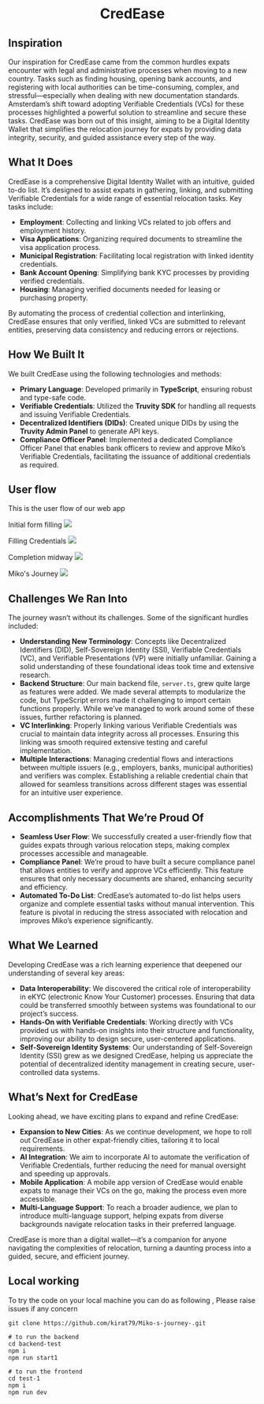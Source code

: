<h1><center> CredEase </h1>

## Inspiration

Our inspiration for CredEase came from the common hurdles expats encounter with legal and administrative processes when moving to a new country. Tasks such as finding housing, opening bank accounts, and registering with local authorities can be time-consuming, complex, and stressful—especially when dealing with new documentation standards. Amsterdam’s shift toward adopting Verifiable Credentials (VCs) for these processes highlighted a powerful solution to streamline and secure these tasks. CredEase was born out of this insight, aiming to be a Digital Identity Wallet that simplifies the relocation journey for expats by providing data integrity, security, and guided assistance every step of the way.

## What It Does

CredEase is a comprehensive Digital Identity Wallet with an intuitive, guided to-do list. It’s designed to assist expats in gathering, linking, and submitting Verifiable Credentials for a wide range of essential relocation tasks. Key tasks include:

- **Employment**: Collecting and linking VCs related to job offers and employment history.
- **Visa Applications**: Organizing required documents to streamline the visa application process.
- **Municipal Registration**: Facilitating local registration with linked identity credentials.
- **Bank Account Opening**: Simplifying bank KYC processes by providing verified credentials.
- **Housing**: Managing verified documents needed for leasing or purchasing property.

By automating the process of credential collection and interlinking, CredEase ensures that only verified, linked VCs are submitted to relevant entities, preserving data consistency and reducing errors or rejections.

## How We Built It

We built CredEase using the following technologies and methods:

- **Primary Language**: Developed primarily in **TypeScript**, ensuring robust and type-safe code.
- **Verifiable Credentials**: Utilized the **Truvity SDK** for handling all requests and issuing Verifiable Credentials.
- **Decentralized Identifiers (DIDs)**: Created unique DIDs by using the **Truvity Admin Panel** to generate API keys.
- **Compliance Officer Panel**: Implemented a dedicated Compliance Officer Panel that enables bank officers to review and approve Miko’s Verifiable Credentials, facilitating the issuance of additional credentials as required.

## User flow

This is the user flow of our web app

Initial form filling
<img src= "./images/1.png"></img>

Filling Credentials
<img src= "./images/2.png"></img>

Completion midway
<img src= "./images/3.png"></img>

Miko's Journey
<img src= "./images/4.png"></img>

## Challenges We Ran Into

The journey wasn’t without its challenges. Some of the significant hurdles included:

- **Understanding New Terminology**: Concepts like Decentralized Identifiers (DID), Self-Sovereign Identity (SSI), Verifiable Credentials (VC), and Verifiable Presentations (VP) were initially unfamiliar. Gaining a solid understanding of these foundational ideas took time and extensive research.
- **Backend Structure**: Our main backend file, `server.ts`, grew quite large as features were added. We made several attempts to modularize the code, but TypeScript errors made it challenging to import certain functions properly. While we’ve managed to work around some of these issues, further refactoring is planned.
- **VC Interlinking**: Properly linking various Verifiable Credentials was crucial to maintain data integrity across all processes. Ensuring this linking was smooth required extensive testing and careful implementation.
- **Multiple Interactions**: Managing credential flows and interactions between multiple issuers (e.g., employers, banks, municipal authorities) and verifiers was complex. Establishing a reliable credential chain that allowed for seamless transitions across different stages was essential for an intuitive user experience.

## Accomplishments That We’re Proud Of

- **Seamless User Flow**: We successfully created a user-friendly flow that guides expats through various relocation steps, making complex processes accessible and manageable.
- **Compliance Panel**: We’re proud to have built a secure compliance panel that allows entities to verify and approve VCs efficiently. This feature ensures that only necessary documents are shared, enhancing security and efficiency.
- **Automated To-Do List**: CredEase’s automated to-do list helps users organize and complete essential tasks without manual intervention. This feature is pivotal in reducing the stress associated with relocation and improves Miko’s experience significantly.

## What We Learned

Developing CredEase was a rich learning experience that deepened our understanding of several key areas:

- **Data Interoperability**: We discovered the critical role of interoperability in eKYC (electronic Know Your Customer) processes. Ensuring that data could be transferred smoothly between systems was foundational to our project’s success.
- **Hands-On with Verifiable Credentials**: Working directly with VCs provided us with hands-on insights into their structure and functionality, improving our ability to design secure, user-centered applications.
- **Self-Sovereign Identity Systems**: Our understanding of Self-Sovereign Identity (SSI) grew as we designed CredEase, helping us appreciate the potential of decentralized identity management in creating secure, user-controlled data systems.

## What’s Next for CredEase

Looking ahead, we have exciting plans to expand and refine CredEase:

- **Expansion to New Cities**: As we continue development, we hope to roll out CredEase in other expat-friendly cities, tailoring it to local requirements.
- **AI Integration**: We aim to incorporate AI to automate the verification of Verifiable Credentials, further reducing the need for manual oversight and speeding up approvals.
- **Mobile Application**: A mobile app version of CredEase would enable expats to manage their VCs on the go, making the process even more accessible.
- **Multi-Language Support**: To reach a broader audience, we plan to introduce multi-language support, helping expats from diverse backgrounds navigate relocation tasks in their preferred language.

CredEase is more than a digital wallet—it’s a companion for anyone navigating the complexities of relocation, turning a daunting process into a guided, secure, and efficient journey.

## Local working

To try the code on your local machine you can do as following , Please raise issues if any concern

```
git clone https://github.com/kirat79/Miko-s-journey-.git

# to run the backend
cd backend-test
npm i
npm run start1

# to run the frontend
cd test-1
npm i
npm run dev

```
